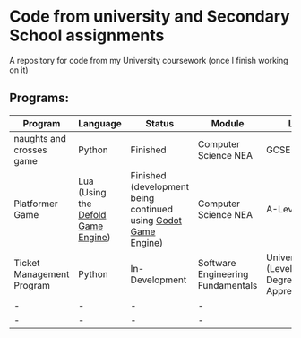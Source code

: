 # Code from university and Secondary School assignments
A repository for code from my University coursework (once I finish working on it)

## Programs:

| Program | Language | Status | Module | Level |
| --- | ----------- | - | - | - |
| naughts and crosses game | Python | Finished | Computer Science NEA | GCSE |
| Platformer Game | Lua (Using the <a href="https://defold.com/" target="_blank">Defold Game Engine</a>) | Finished (development being continued using <a href="https://godotengine.org/" target="_blank">Godot Game Engine</a>) | Computer Science NEA | A-Level |
| Ticket Management Program | Python | In-Development | Software Engineering Fundamentals | University (Level-6 Degree Apprenticeship) |
| - | - | - | - |
| - | - | - | - |

